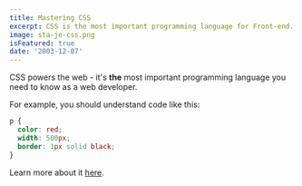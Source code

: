 ```yaml
---
title: Mastering CSS
excerpt: CSS is the most important programming language for Front-end. You probably don't know it well enough!
image: sta-je-css.png
isFeatured: true
date: '2003-12-07'
---
```


CSS powers the web - it's **the** most important programming language you need to know as a web developer.

For example, you should understand code like this:

```css
p {
  color: red;
  width: 500px;
  border: 1px solid black;
}
```

Learn more about it [here](https://www.w3schools.com/css/default.asp).
